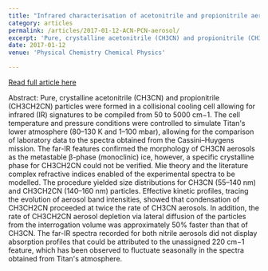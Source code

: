 ```yaml
---
title: "Infrared characterisation of acetonitrile and propionitrile aerosols under Titan's atmospheric conditions"
category: articles
permalink: /articles/2017-01-12-ACN-PCN-aerosol/ 
excerpt: 'Pure, crystalline acetonitrile (CH3CN) and propionitrile (CH3CH2CN) particles were formed in a collisional cooling cell allowing for infrared (IR) signatures to be compiled from 50 to 5000 cm−1. The cell temperature and pressure conditions were controlled to simulate Titan's lower atmosphere (80–130 K and 1–100 mbar), allowing for the comparison of laboratory data to the spectra obtained from the Cassini–Huygens mission.'
date: 2017-01-12
venue: 'Physical Chemistry Chemical Physics'

---
```


<a href='https://doi.org/10.1039/C6CP08110J'>Read full article here</a>

Abstract: Pure, crystalline acetonitrile (CH3CN) and propionitrile (CH3CH2CN) particles were formed in a collisional cooling cell allowing for infrared (IR) signatures to be compiled from 50 to 5000 cm−1. The cell temperature and pressure conditions were controlled to simulate Titan's lower atmosphere (80–130 K and 1–100 mbar), allowing for the comparison of laboratory data to the spectra obtained from the Cassini–Huygens mission. The far-IR features confirmed the morphology of CH3CN aerosols as the metastable β-phase (monoclinic) ice, however, a specific crystalline phase for CH3CH2CN could not be verified. Mie theory and the literature complex refractive indices enabled of the experimental spectra to be modelled. The procedure yielded size distributions for CH3CN (55–140 nm) and CH3CH2CN (140–160 nm) particles. Effective kinetic profiles, tracing the evolution of aerosol band intensities, showed that condensation of CH3CH2CN proceeded at twice the rate of CH3CN aerosols. In addition, the rate of CH3CH2CN aerosol depletion via lateral diffusion of the particles from the interrogation volume was approximately 50% faster than that of CH3CN. The far-IR spectra recorded for both nitrile aerosols did not display absorption profiles that could be attributed to the unassigned 220 cm−1 feature, which has been observed to fluctuate seasonally in the spectra obtained from Titan's atmosphere.
